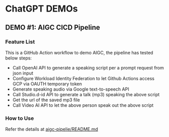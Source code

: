 # ChatGPT DEMOs

## DEMO #1: AIGC CICD Pipeline

### Feature List
 
This is a GitHub Action workflow to demo AIGC, the pipeline has tested below steps:
* Call OpenAI API to generate a speaking script per a prompt request from json input
* Configure Workload Identity Federation to let Github Actions access GCP via OAUTH temporary token
* Generate speaking audio via Google text-to-speech API
* Call Studio.d-id API to generate a talk (mp3) speaking the above script
* Get the url of the saved mp3 file
* Call Video AI API to let the above person speak out the above script

### How to Use
Refer the details at [aigc-pipelie/README.md](aigc-pipelie/README.md)